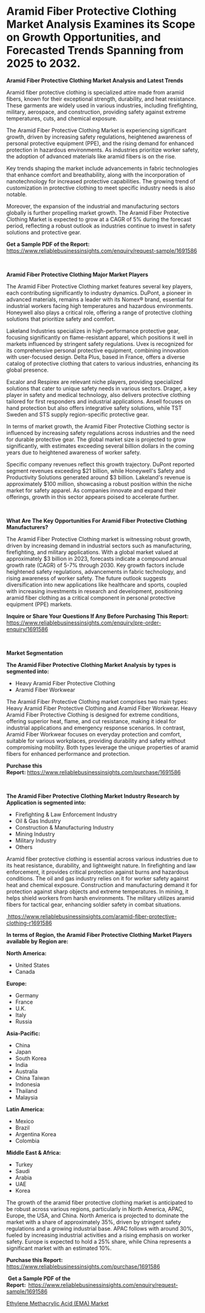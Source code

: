 <p><h1>Aramid Fiber Protective Clothing Market Analysis Examines its Scope on Growth Opportunities, and Forecasted Trends Spanning from 2025 to 2032.</h1></p><p><strong>Aramid Fiber Protective Clothing Market Analysis and Latest Trends</strong></p>
<p><p>Aramid fiber protective clothing is specialized attire made from aramid fibers, known for their exceptional strength, durability, and heat resistance. These garments are widely used in various industries, including firefighting, military, aerospace, and construction, providing safety against extreme temperatures, cuts, and chemical exposure. </p><p>The Aramid Fiber Protective Clothing Market is experiencing significant growth, driven by increasing safety regulations, heightened awareness of personal protective equipment (PPE), and the rising demand for enhanced protection in hazardous environments. As industries prioritize worker safety, the adoption of advanced materials like aramid fibers is on the rise. </p><p>Key trends shaping the market include advancements in fabric technologies that enhance comfort and breathability, along with the incorporation of nanotechnology for increased protective capabilities. The growing trend of customization in protective clothing to meet specific industry needs is also notable. </p><p>Moreover, the expansion of the industrial and manufacturing sectors globally is further propelling market growth. The Aramid Fiber Protective Clothing Market is expected to grow at a CAGR of 5% during the forecast period, reflecting a robust outlook as industries continue to invest in safety solutions and protective gear.</p></p>
<p><strong>Get a Sample PDF of the Report:&nbsp;</strong> <a href="https://www.reliablebusinessinsights.com/enquiry/request-sample/1691586?utm_campaign=3384&utm_medium=2&utm_source=Github&utm_content=ia&utm_term=27032025&utm_id=aramid-fiber-protective-clothing">https://www.reliablebusinessinsights.com/enquiry/request-sample/1691586</a></p>
<p>&nbsp;</p>
<p><strong>Aramid Fiber Protective Clothing Major Market Players</strong></p>
<p><p>The Aramid Fiber Protective Clothing market features several key players, each contributing significantly to industry dynamics. DuPont, a pioneer in advanced materials, remains a leader with its Nomex® brand, essential for industrial workers facing high temperatures and hazardous environments. Honeywell also plays a critical role, offering a range of protective clothing solutions that prioritize safety and comfort.</p><p>Lakeland Industries specializes in high-performance protective gear, focusing significantly on flame-resistant apparel, which positions it well in markets influenced by stringent safety regulations. Uvex is recognized for its comprehensive personal protective equipment, combining innovation with user-focused design. Delta Plus, based in France, offers a diverse catalog of protective clothing that caters to various industries, enhancing its global presence.</p><p>Excalor and Respirex are relevant niche players, providing specialized solutions that cater to unique safety needs in various sectors. Drager, a key player in safety and medical technology, also delivers protective clothing tailored for first responders and industrial applications. Ansell focuses on hand protection but also offers integrative safety solutions, while TST Sweden and STS supply region-specific protective gear.</p><p>In terms of market growth, the Aramid Fiber Protective Clothing sector is influenced by increasing safety regulations across industries and the need for durable protective gear. The global market size is projected to grow significantly, with estimates exceeding several billion dollars in the coming years due to heightened awareness of worker safety.</p><p>Specific company revenues reflect this growth trajectory. DuPont reported segment revenues exceeding $21 billion, while Honeywell's Safety and Productivity Solutions generated around $3 billion. Lakeland's revenue is approximately $100 million, showcasing a robust position within the niche market for safety apparel. As companies innovate and expand their offerings, growth in this sector appears poised to accelerate further.</p></p>
<p>&nbsp;</p>
<p><strong>What Are The Key Opportunities For Aramid Fiber Protective Clothing Manufacturers?</strong></p>
<p><p>The Aramid Fiber Protective Clothing market is witnessing robust growth, driven by increasing demand in industrial sectors such as manufacturing, firefighting, and military applications. With a global market valued at approximately $3 billion in 2023, forecasts indicate a compound annual growth rate (CAGR) of 5-7% through 2030. Key growth factors include heightened safety regulations, advancements in fabric technology, and rising awareness of worker safety. The future outlook suggests diversification into new applications like healthcare and sports, coupled with increasing investments in research and development, positioning aramid fiber clothing as a critical component in personal protective equipment (PPE) markets.</p></p>
<p><strong>Inquire or Share Your Questions If Any Before Purchasing This Report:</strong> <a href="https://www.reliablebusinessinsights.com/enquiry/pre-order-enquiry/1691586?utm_campaign=3384&utm_medium=2&utm_source=Github&utm_content=ia&utm_term=27032025&utm_id=aramid-fiber-protective-clothing">https://www.reliablebusinessinsights.com/enquiry/pre-order-enquiry/1691586</a></p>
<p>&nbsp;</p>
<p><strong>Market Segmentation</strong></p>
<p><strong>The Aramid Fiber Protective Clothing Market Analysis by types is segmented into:</strong></p>
<p><ul><li>Heavy Aramid Fiber Protective Clothing</li><li>Aramid Fiber Workwear</li></ul></p>
<p><p>The Aramid Fiber Protective Clothing market comprises two main types: Heavy Aramid Fiber Protective Clothing and Aramid Fiber Workwear. Heavy Aramid Fiber Protective Clothing is designed for extreme conditions, offering superior heat, flame, and cut resistance, making it ideal for industrial applications and emergency response scenarios. In contrast, Aramid Fiber Workwear focuses on everyday protection and comfort, suitable for various workplaces, providing durability and safety without compromising mobility. Both types leverage the unique properties of aramid fibers for enhanced performance and protection.</p></p>
<p><strong>Purchase this Report:&nbsp;</strong><a href="https://www.reliablebusinessinsights.com/purchase/1691586?utm_campaign=3384&utm_medium=2&utm_source=Github&utm_content=ia&utm_term=27032025&utm_id=aramid-fiber-protective-clothing">https://www.reliablebusinessinsights.com/purchase/1691586</a></p>
<p>&nbsp;</p>
<p><strong>The Aramid Fiber Protective Clothing Market Industry Research by Application is segmented into:</strong></p>
<p><ul><li>Firefighting & Law Enforcement Industry</li><li>Oil & Gas Industry</li><li>Construction & Manufacturing Industry</li><li>Mining Industry</li><li>Military Industry</li><li>Others</li></ul></p>
<p><p>Aramid fiber protective clothing is essential across various industries due to its heat resistance, durability, and lightweight nature. In firefighting and law enforcement, it provides critical protection against burns and hazardous conditions. The oil and gas industry relies on it for worker safety against heat and chemical exposure. Construction and manufacturing demand it for protection against sharp objects and extreme temperatures. In mining, it helps shield workers from harsh environments. The military utilizes aramid fibers for tactical gear, enhancing soldier safety in combat situations.</p></p>
<p><a href="https://www.reliablebusinessinsights.com/aramid-fiber-protective-clothing-r1691586?utm_campaign=3384&utm_medium=2&utm_source=Github&utm_content=ia&utm_term=27032025&utm_id=aramid-fiber-protective-clothing">&nbsp;https://www.reliablebusinessinsights.com/aramid-fiber-protective-clothing-r1691586</a></p>
<p><strong>In terms of Region, the Aramid Fiber Protective Clothing Market Players available by Region are:</strong></p>
<p>
    <p> <strong> North America: </strong>
        <ul>
            <li>United States</li>
            <li>Canada</li>
        </ul>
        </p> 
    <p> <strong> Europe: </strong>
        <ul>
            <li>Germany</li>
            <li>France</li>
            <li>U.K.</li>
            <li>Italy</li>
            <li>Russia</li>
        </ul>
        </p> 
    <p> <strong> Asia-Pacific: </strong>
        <ul>
            <li>China</li>
            <li>Japan</li>
            <li>South Korea</li>
            <li>India</li>
            <li>Australia</li>
            <li>China Taiwan</li>
            <li>Indonesia</li>
            <li>Thailand</li>
            <li>Malaysia</li>
        </ul>
        </p> 
    <p> <strong> Latin America: </strong>
        <ul>
            <li>Mexico</li>
            <li>Brazil</li>
            <li>Argentina Korea</li>
            <li>Colombia</li>
        </ul>
        </p> 
    <p> <strong> Middle East & Africa: </strong>
        <ul>
            <li>Turkey</li>
            <li>Saudi</li>
            <li>Arabia</li>
            <li>UAE</li>
            <li>Korea</li>
        </ul>
    </p>
    </p>
<p><p>The growth of the aramid fiber protective clothing market is anticipated to be robust across various regions, particularly in North America, APAC, Europe, the USA, and China. North America is projected to dominate the market with a share of approximately 35%, driven by stringent safety regulations and a growing industrial base. APAC follows with around 30%, fueled by increasing industrial activities and a rising emphasis on worker safety. Europe is expected to hold a 25% share, while China represents a significant market with an estimated 10%.</p></p>
<p><strong>Purchase this Report: </strong><a href="https://www.reliablebusinessinsights.com/purchase/1691586?utm_campaign=3384&utm_medium=2&utm_source=Github&utm_content=ia&utm_term=27032025&utm_id=aramid-fiber-protective-clothing">https://www.reliablebusinessinsights.com/purchase/1691586</a></p>
<p>&nbsp;<strong>Get a Sample PDF of the Report:&nbsp;&nbsp;</strong><a href="https://www.reliablebusinessinsights.com/enquiry/request-sample/1691586?utm_campaign=3384&utm_medium=2&utm_source=Github&utm_content=ia&utm_term=27032025&utm_id=aramid-fiber-protective-clothing">https://www.reliablebusinessinsights.com/enquiry/request-sample/1691586</a></p>
<p><strong></strong></p>
<p><p><a href="https://github.com/joshuagarcia509/Market-Research-Report-List-1/blob/main/ethylene-methacrylic-acid-ema-market.md?utm_campaign=3384&utm_medium=2&utm_source=Github&utm_content=ia&utm_term=27032025&utm_id=aramid-fiber-protective-clothing">Ethylene Methacrylic Acid (EMA) Market</a></p></p>